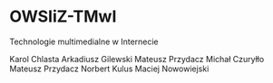 # OWSIiZ-TMwI
Technologie multimedialne w Internecie

Karol Chlasta
Arkadiusz Gilewski
Mateusz Przydacz
Michał Czuryłło
Mateusz Przydacz
Norbert Kulus
Maciej Nowowiejski